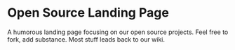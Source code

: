 # Open Source Landing Page

A humorous landing page focusing on our open source projects.
Feel free to fork, add substance. Most stuff leads back to our wiki.
